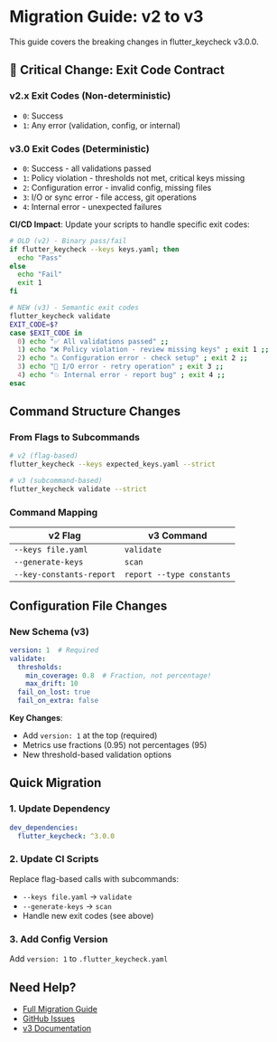 # Migration Guide: v2 to v3

This guide covers the breaking changes in flutter_keycheck v3.0.0.

## 🚨 Critical Change: Exit Code Contract

### v2.x Exit Codes (Non-deterministic)
- `0`: Success
- `1`: Any error (validation, config, or internal)

### v3.0 Exit Codes (Deterministic)
- `0`: Success - all validations passed
- `1`: Policy violation - thresholds not met, critical keys missing  
- `2`: Configuration error - invalid config, missing files
- `3`: I/O or sync error - file access, git operations
- `4`: Internal error - unexpected failures

**CI/CD Impact**: Update your scripts to handle specific exit codes:

```bash
# OLD (v2) - Binary pass/fail
if flutter_keycheck --keys keys.yaml; then
  echo "Pass"
else
  echo "Fail"
  exit 1
fi

# NEW (v3) - Semantic exit codes
flutter_keycheck validate
EXIT_CODE=$?
case $EXIT_CODE in
  0) echo "✅ All validations passed" ;;
  1) echo "❌ Policy violation - review missing keys" ; exit 1 ;;
  2) echo "⚠️ Configuration error - check setup" ; exit 2 ;;
  3) echo "🔄 I/O error - retry operation" ; exit 3 ;;
  4) echo "💥 Internal error - report bug" ; exit 4 ;;
esac
```

## Command Structure Changes

### From Flags to Subcommands
```bash
# v2 (flag-based)
flutter_keycheck --keys expected_keys.yaml --strict

# v3 (subcommand-based)
flutter_keycheck validate --strict
```

### Command Mapping

| v2 Flag | v3 Command |
|---------|------------|
| `--keys file.yaml` | `validate` |
| `--generate-keys` | `scan` |
| `--key-constants-report` | `report --type constants` |

## Configuration File Changes

### New Schema (v3)
```yaml
version: 1  # Required
validate:
  thresholds:
    min_coverage: 0.8  # Fraction, not percentage!
    max_drift: 10
  fail_on_lost: true
  fail_on_extra: false
```

**Key Changes**:
- Add `version: 1` at the top (required)
- Metrics use fractions (0.95) not percentages (95)
- New threshold-based validation options

## Quick Migration

### 1. Update Dependency
```yaml
dev_dependencies:
  flutter_keycheck: ^3.0.0
```

### 2. Update CI Scripts
Replace flag-based calls with subcommands:
- `--keys file.yaml` → `validate`
- `--generate-keys` → `scan`
- Handle new exit codes (see above)

### 3. Add Config Version
Add `version: 1` to `.flutter_keycheck.yaml`

## Need Help?

- [Full Migration Guide](https://github.com/1nk1/flutter_keycheck/blob/main/docs/MIGRATION_FULL.md)
- [GitHub Issues](https://github.com/1nk1/flutter_keycheck/issues)
- [v3 Documentation](https://pub.dev/packages/flutter_keycheck)
